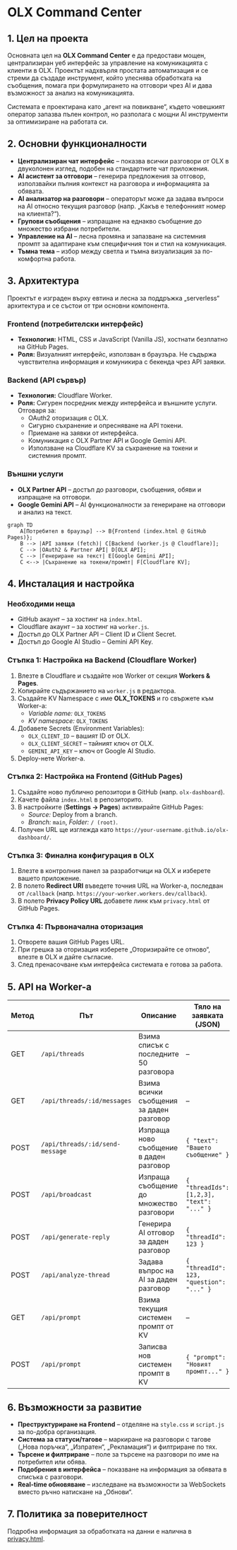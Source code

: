 # OLX Command Center

## 1. Цел на проекта
Основната цел на **OLX Command Center** е да предостави мощен, централизиран уеб интерфейс за управление на комуникацията с клиенти в OLX.
Проектът надхвърля простата автоматизация и се стреми да създаде инструмент, който улеснява обработката на съобщения, помага при формулирането на отговори чрез AI и дава възможност за анализ на комуникацията.

Системата е проектирана като „агент на повикване“, където човешкият оператор запазва пълен контрол, но разполага с мощни AI инструменти за оптимизиране на работата си.

## 2. Основни функционалности
- **Централизиран чат интерфейс** – показва всички разговори от OLX в двуколонен изглед, подобен на стандартните чат приложения.
- **AI асистент за отговори** – генерира предложения за отговор, използвайки пълния контекст на разговора и информацията за обявата.
- **AI анализатор на разговори** – операторът може да задава въпроси на AI относно текущия разговор (напр. „Какъв е телефонният номер на клиента?“).
- **Групови съобщения** – изпращане на еднакво съобщение до множество избрани потребители.
- **Управление на AI** – лесна промяна и запазване на системния промпт за адаптиране към специфичния тон и стил на комуникация.
- **Тъмна тема** – избор между светла и тъмна визуализация за по-комфортна работа.

## 3. Архитектура
Проектът е изграден върху евтина и лесна за поддръжка „serverless“ архитектура и се състои от три основни компонента.

### Frontend (потребителски интерфейс)
- **Технология:** HTML, CSS и JavaScript (Vanilla JS), хостнати безплатно на GitHub Pages.
- **Роля:** Визуалният интерфейс, използван в браузъра. Не съдържа чувствителна информация и комуникира с бекенда чрез API заявки.

### Backend (API сървър)
- **Технология:** Cloudflare Worker.
- **Роля:** Сигурен посредник между интерфейса и външните услуги. Отговаря за:
  - OAuth2 оторизация с OLX.
  - Сигурно съхранение и опресняване на API токени.
  - Приемане на заявки от интерфейса.
  - Комуникация с OLX Partner API и Google Gemini API.
  - Използване на Cloudflare KV за съхранение на токени и системния промпт.

### Външни услуги
- **OLX Partner API** – достъп до разговори, съобщения, обяви и изпращане на отговори.
- **Google Gemini API** – AI функционалности за генериране на отговори и анализ на текст.

```mermaid
graph TD
    A[Потребител в браузър] --> B{Frontend (index.html @ GitHub Pages)};
    B --> |API заявки (fetch)| C[Backend (worker.js @ Cloudflare)];
    C --> |OAuth2 & Partner API| D[OLX API];
    C --> |Генериране на текст| E[Google Gemini API];
    C <--> |Съхранение на токени/промпт| F[Cloudflare KV];
```

## 4. Инсталация и настройка
### Необходими неща
- GitHub акаунт – за хостинг на `index.html`.
- Cloudflare акаунт – за хостинг на `worker.js`.
- Достъп до OLX Partner API – Client ID и Client Secret.
- Достъп до Google AI Studio – Gemini API Key.

### Стъпка 1: Настройка на Backend (Cloudflare Worker)
1. Влезте в Cloudflare и създайте нов Worker от секция **Workers & Pages**.
2. Копирайте съдържанието на `worker.js` в редактора.
3. Създайте KV Namespace с име **OLX_TOKENS** и го свържете към Worker-а:
   - *Variable name:* `OLX_TOKENS`
   - *KV namespace:* `OLX_TOKENS`
4. Добавете Secrets (Environment Variables):
   - `OLX_CLIENT_ID` – вашият ID от OLX.
   - `OLX_CLIENT_SECRET` – тайният ключ от OLX.
   - `GEMINI_API_KEY` – ключ от Google AI Studio.
5. Deploy-нете Worker-а.

### Стъпка 2: Настройка на Frontend (GitHub Pages)
1. Създайте ново публично репозитори в GitHub (напр. `olx-dashboard`).
2. Качете файла `index.html` в репозиторито.
3. В настройките (**Settings → Pages**) активирайте GitHub Pages:
   - *Source:* Deploy from a branch.
   - *Branch:* `main`, *Folder:* `/ (root)`.
4. Получен URL ще изглежда като `https://your-username.github.io/olx-dashboard/`.

### Стъпка 3: Финална конфигурация в OLX
1. Влезте в контролния панел за разработчици на OLX и изберете вашето приложение.
2. В полето **Redirect URI** въведете точния URL на Worker-а, последван от `/callback` (напр. `https://your-worker.workers.dev/callback`).
3. В полето **Privacy Policy URL** добавете линк към `privacy.html` от GitHub Pages.

### Стъпка 4: Първоначална оторизация
1. Отворете вашия GitHub Pages URL.
2. При грешка за оторизация изберете „Оторизирайте се отново“, влезте в OLX и дайте съгласие.
3. След пренасочване към интерфейса системата е готова за работа.

## 5. API на Worker-а
| Метод | Път | Описание | Тяло на заявката (JSON) |
|-------|-----|----------|-------------------------|
| GET | `/api/threads` | Взима списък с последните 50 разговора | – |
| GET | `/api/threads/:id/messages` | Взима всички съобщения за даден разговор | – |
| POST | `/api/threads/:id/send-message` | Изпраща ново съобщение в даден разговор | `{ "text": "Вашето съобщение" }` |
| POST | `/api/broadcast` | Изпраща съобщение до множество разговори | `{ "threadIds": [1,2,3], "text": "..." }` |
| POST | `/api/generate-reply` | Генерира AI отговор за даден разговор | `{ "threadId": 123 }` |
| POST | `/api/analyze-thread` | Задава въпрос на AI за даден разговор | `{ "threadId": 123, "question": "..." }` |
| GET | `/api/prompt` | Взима текущия системен промпт от KV | – |
| POST | `/api/prompt` | Записва нов системен промпт в KV | `{ "prompt": "Новият промпт..." }` |

## 6. Възможности за развитие
- **Преструктуриране на Frontend** – отделяне на `style.css` и `script.js` за по-добра организация.
- **Система за статуси/тагове** – маркиране на разговори с тагове („Нова поръчка“, „Изпратен“, „Рекламация“) и филтриране по тях.
- **Търсене и филтриране** – поле за търсене на разговори по име на потребител или обява.
- **Подобрения в интерфейса** – показване на информация за обявата в списъка с разговори.
- **Real-time обновяване** – изследване на възможности за WebSockets вместо ръчно натискане на „Обнови“.

## 7. Политика за поверителност
Подробна информация за обработката на данни е налична в [privacy.html](privacy.html).

